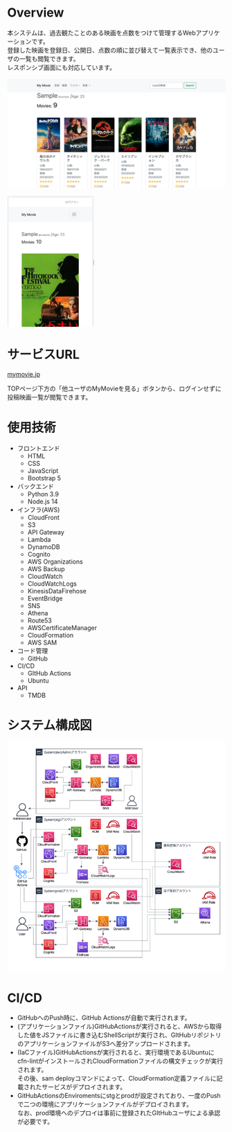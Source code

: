 # Overview
本システムは、過去観たことのある映画を点数をつけて管理するWebアプリケーションです。  
登録した映画を登録日、公開日、点数の順に並び替えて一覧表示でき、他のユーザの一覧も閲覧できます。  
レスポンシブ画面にも対応しています。  
<br>
<img src="./img/readme_movie_list.png" width="1000">
<br>

<img src="./img/readme_movie_%20Responsive.png" width="200">

# サービスURL
<p><a href="https://mymovie.jp/" target="_blank">mymovie.jp</a></p>
TOPページ下方の「他ユーザのMyMovieを見る」ボタンから、ログインせずに投稿映画一覧が閲覧できます。

# 使用技術
* フロントエンド
  * HTML  
  * CSS  
  * JavaScript  
  * Bootstrap 5  
* バックエンド  
  * Python 3.9  
  * Node.js 14  
* インフラ(AWS)  
  * CloudFront  
  * S3  
  * API Gateway  
  * Lambda  
  * DynamoDB  
  * Cognito  
  * AWS Organizations  
  * AWS Backup  
  * CloudWatch  
  * CloudWatchLogs  
  * KinesisDataFirehose  
  * EventBridge  
  * SNS  
  * Athena  
  * Route53  
  * AWSCertificateManager  
  * CloudFormation  
  * AWS SAM  
* コード管理  
  * GitHub  
* CI/CD  
  * GItHub Actions  
  * Ubuntu  
* API  
  * TMDB  

# システム構成図
<img src="./img/system_ architecture.png" width="800">

# CI/CD
* GitHubへのPush時に、GitHub Actionsが自動で実行されます。
* (アプリケーションファイル)GitHubActionsが実行されると、AWSから取得した値をJSファイルに書き込むShellScriptが実行され、GItHubリポジトリのアプリケーションファイルがS3へ差分アップロードされます。
* (IaCファイル)GitHubActionsが実行されると、実行環境であるUbuntuにcfn-lintがインストールされCloudFormationファイルの構文チェックが実行されます。<br>その後、sam deployコマンドによって、CloudFormation定義ファイルに記載されたサービスがデプロイされます。
* GitHubActionsのEnviromentsにstgとprodが設定されており、一度のPushで二つの環境にアプリケーションファイルがデプロイされます。<br>なお、prod環境へのデプロイは事前に登録されたGItHubユーザによる承認が必要です。  

